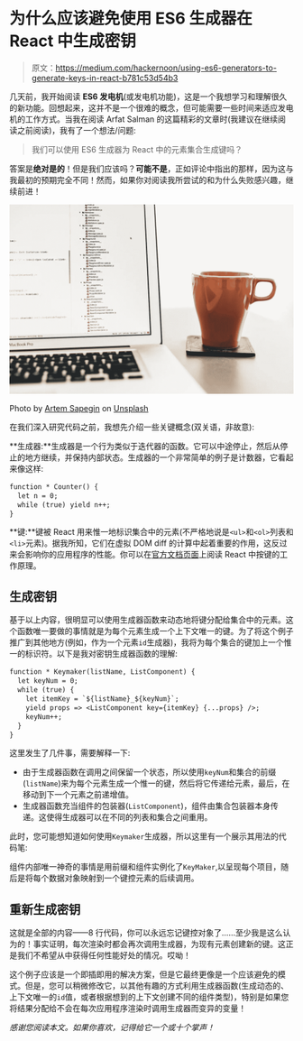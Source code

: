 # 为什么应该避免使用 ES6 生成器在 React 中生成密钥

> 原文：<https://medium.com/hackernoon/using-es6-generators-to-generate-keys-in-react-b781c53d54b3>

几天前，我开始阅读 **ES6 发电机**(或发电机功能)，这是一个我想学习和理解很久的新功能。回想起来，这并不是一个很难的概念，但可能需要一些时间来适应发电机的工作方式。当我在阅读 Arfat Salman 的这篇精彩的文章时(我建议在继续阅读之前阅读)，我有了一个想法/问题:

> 我们可以使用 ES6 生成器为 React 中的元素集合生成键吗？

答案是**绝对是的**！但是我们应该吗？**可能不是**，正如评论中指出的那样，因为这与我最初的预期完全不同！然而，如果你对阅读我所尝试的和为什么失败感兴趣，继续前进！

![](img/8d94ac3dbfe3cef048817d790a831a8d.png)

Photo by [Artem Sapegin](https://unsplash.com/photos/ZMraoOybTLQ?utm_source=unsplash&utm_medium=referral&utm_content=creditCopyText) on [Unsplash](https://unsplash.com/search/photos/iteration?utm_source=unsplash&utm_medium=referral&utm_content=creditCopyText)

在我们深入研究代码之前，我想先介绍一些关键概念(双关语，非故意):

**生成器:**生成器是一个行为类似于迭代器的函数。它可以中途停止，然后从停止的地方继续，并保持内部状态。生成器的一个非常简单的例子是计数器，它看起来像这样:

```
function * Counter() {
  let n = 0;
  while (true) yield n++;
}
```

**键:**键被 React 用来惟一地标识集合中的元素(不严格地说是`<ul>`和`<ol>`列表和`<li>`元素)。据我所知，它们在虚拟 DOM diff 的计算中起着重要的作用，这反过来会影响你的应用程序的性能。你可以在[官方文档页面](https://reactjs.org/docs/lists-and-keys.html#keys)上阅读 React 中按键的工作原理。

## 生成密钥

基于以上内容，很明显可以使用生成器函数来动态地将键分配给集合中的元素。这个函数唯一要做的事情就是为每个元素生成一个上下文唯一的键。为了将这个例子推广到其他地方(例如，作为一个元素`id`生成器)，我将为每个集合的键加上一个惟一的标识符。以下是我对密钥生成器函数的理解:

```
function * Keymaker(listName, ListComponent) {
  let keyNum = 0;
  while (true) {
    let itemKey = `${listName}_${keyNum}`;
    yield props => <ListComponent key={itemKey} {...props} />;
    keyNum++;
  }
}
```

这里发生了几件事，需要解释一下:

*   由于生成器函数在调用之间保留一个状态，所以使用`keyNum`和集合的前缀(`listName`)来为每个元素生成一个惟一的键，然后将它传递给元素，最后，在移动到下一个元素之前递增值。
*   生成器函数充当组件的包装器(`ListComponent`)，组件由集合包装器本身传递。这使得生成器可以在不同的列表和集合之间重用。

此时，您可能想知道如何使用`Keymaker`生成器，所以这里有一个展示其用法的代码笔:

组件内部唯一神奇的事情是用前缀和组件实例化了`KeyMaker`,以呈现每个项目，随后是将每个数据对象映射到一个键控元素的后续调用。

## 重新生成密钥

这就是全部的内容——8 行代码，你可以永远忘记键控对象了……至少我是这么认为的！事实证明，每次渲染时都会再次调用生成器，为现有元素创建新的键。这正是我们不希望从中获得任何性能好处的情况。哎呦！

这个例子应该是一个即插即用的解决方案，但是它最终更像是一个应该避免的模式。但是，您可以稍微修改它，以其他有趣的方式利用生成器函数(生成动态的、上下文唯一的`id`值，或者根据想到的上下文创建不同的组件类型)，特别是如果您将结果分配给不会在每次应用程序渲染时调用生成器而变异的变量！

*感谢您阅读本文。如果你喜欢，记得给它一个或十个掌声！*